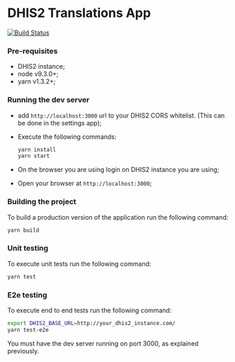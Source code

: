 # DHIS2 Translations App

[![Build Status](https://travis-ci.org/dhis2/translations-app.svg?branch=master)](https://travis-ci.org/dhis2/translations-app)

### Pre-requisites
* DHIS2 instance;
* node v9.3.0+;
* yarn v1.3.2+;

### Running the dev server
* add `http://localhost:3000` url to your DHIS2 CORS whitelist. (This can be done in the settings app);

* Execute the following commands:
    ```sh
    yarn install
    yarn start
    ```
         
* On the browser you are using login on DHIS2 instance you are using;
* Open your browser at `http://localhost:3000`;

### Building the project
To build a production version of the application run the following command:
```sh
yarn build
```

### Unit testing
To execute unit tests run the following command:
```sh
yarn test
```

### E2e testing
To execute end to end tests run the following command:
```sh
export DHIS2_BASE_URL=http://your_dhis2_instance.com/
yarn test-e2e
```

You must have the dev server running on port 3000, as explained previously.
